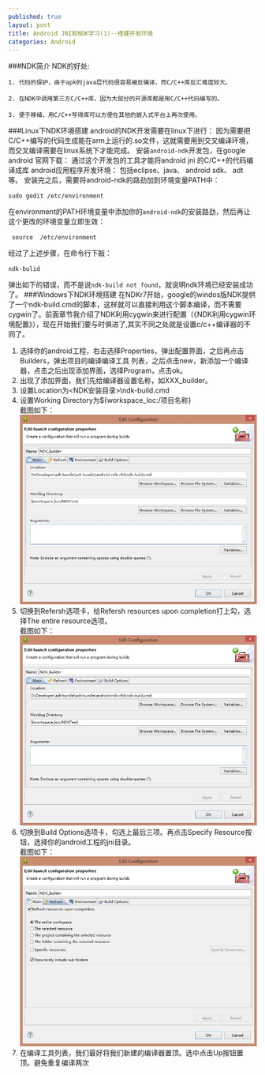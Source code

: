 ```yaml
---
published: true
layout: post
title: Android JNI和NDK学习(1)--搭建开发环境
categories: Android
---
```


###NDK简介
NDK的好处:
```
1. 代码的保护，由于apk的java层代码很容易被反编译，而C/C++库反汇难度较大。

2. 在NDK中调用第三方C/C++库，因为大部分的开源库都是用C/C++代码编写的。

3. 便于移植，用C/C++写得库可以方便在其他的嵌入式平台上再次使用。
```
###Linux下NDK环境搭建
android的NDK开发需要在linux下进行： 因为需要把C/C++编写的代码生成能在arm上运行的.so文件，这就需要用到交叉编译环境，而交叉编译需要在linux系统下才能完成。
安装`android-ndk`开发包，在google android 官网下载： 通过这个开发包的工具才能将android jni 的C/C++的代码编译成库
android应用程序开发环境： 包括eclipse、java、 android sdk、 adt等。
安装完之后，需要将android-ndk的路劲加到环境变量PATH中：
```
sudo gedit /etc/environment
```
在environment的PATH环境变量中添加你的`android-ndk`的安装路劲，然后再让这个更改的环境变量立即生效：
```
 source  /etc/environment
```
经过了上述步骤，在命令行下敲：
```
ndk-bulid
```
弹出如下的错误，而不是说`ndk-build not found`，就说明ndk环境已经安装成功了。
###Windows下NDK环境搭建
在NDKr7开始，google的windos版NDK提供了一个ndk-build.cmd的脚本，这样就可以直接利用这个脚本编译，而不需要cygwin了。前面章节我介绍了NDK利用cygwin来进行配置（《NDK利用cygwin环境配置》），现在开始我们要与时俱进了,其实不同之处就是设置c/c++编译器的不同了。  
1. 选择你的android工程，右击选择Properties，弹出配置界面，之后再点击Builders，弹出项目的编译编译工具        列表，之后点击new，新添加一个编译器，点击之后出现添加界面，选择Program，点击ok。
2. 出现了添加界面，我们先给编译器设置名称，如XXX_builder。
3. 设置Location为<NDK安装目录>\ndk-build.cmd
4. 设置Working Directory为${workspace_loc:/项目名称}  
截图如下：  
![ndk_configure.jpg](/images/ndk_configure.jpg)
5. 切换到Refersh选项卡，给Refersh resources upon completion打上勾，选择The entire resource选项。  
截图如下：  
![ndk_configure2.jpg](/images/ndk_configure2.jpg)
6. 切换到Build Options选项卡，勾选上最后三项。再点击Specify Resource按钮，选择你的android工程的jni目录。  
截图如下：  
![ndk_configure3.jpg](/images/ndk_configure3.jpg)
7. 在编译工具列表，我们最好将我们新建的编译器置顶。选中点击Up按钮置顶。避免重复编译两次



